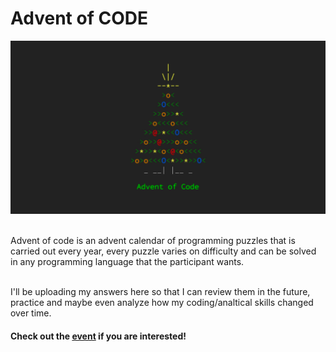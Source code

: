 <h1>Advent of CODE</h1>
<img src="./src/advent-of-code.png">
<section>
    <br>
    <p>Advent of code is an advent calendar of programming puzzles that is carried out every year, every puzzle varies on difficulty and can be solved in any programming language that the participant wants.</p>
    <br>
    I'll be uploading my answers here so that I can review them in the future, practice and maybe even analyze how my coding/analtical skills changed over time.
    <br>
<section>
<h4>Check out the <a href="https://adventofcode.com/">event</a> if you are interested!</h4>
</section>
